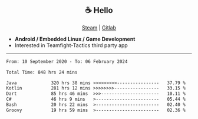 <h2 align="center"> ☕ Hello </h2>

<p align="center">
  <a href="https://steamcommunity.com/id/Niforances/">Steam</a> |
  <a href="https://gitlab.com/niforances">Gitlab</a>
</p>

 - **Android / Embedded Linux / Game Development**
 - Interested in Teamfight-Tactics third party app

------

<!--START_SECTION:waka-->

```txt
From: 10 September 2020 - To: 06 February 2024

Total Time: 848 hrs 24 mins

Java             320 hrs 38 mins >>>>>>>>>----------------   37.79 %
Kotlin           281 hrs 12 mins >>>>>>>>-----------------   33.15 %
Dart             85 hrs 46 mins  >>>----------------------   10.11 %
C#               46 hrs 9 mins   >------------------------   05.44 %
Bash             20 hrs 22 mins  >------------------------   02.40 %
Groovy           19 hrs 59 mins  >------------------------   02.36 %
```

<!--END_SECTION:waka-->
